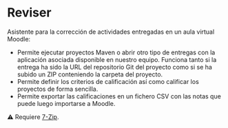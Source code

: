 # Reviser

Asistente para la corrección de actividades entregadas en un aula virtual Moodle:

- Permite ejecutar proyectos Maven o abrir otro tipo de entregas con la aplicación asociada disponible en nuestro equipo. Funciona tanto si la entrega ha sido la URL del repositorio Git del proyecto como si se ha subido un ZIP conteniendo la carpeta del proyecto.
- Permite definir los criterios de calificación así como calificar los proyectos de forma sencilla. 
- Permite exportar las calificaciones en un fichero CSV con las notas que puede luego importarse a Moodle.

:warning: Requiere [7-Zip](https://www.7-zip.org/).
